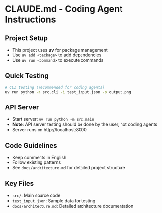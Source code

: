 # CLAUDE.md - Coding Agent Instructions

## Project Setup
- This project uses **uv** for package management
- Use `uv add <package>` to add dependencies
- Use `uv run <command>` to execute commands

## Quick Testing
```bash
# CLI testing (recommended for coding agents)
uv run python -m src.cli -i test_input.json -o output.png
```

## API Server
- Start server: `uv run python -m src.main`
- **Note**: API server testing should be done by the user, not coding agents
- Server runs on http://localhost:8000

## Code Guidelines
- Keep comments in English
- Follow existing patterns
- See `docs/architecture.md` for detailed project structure

## Key Files
- `src/`: Main source code
- `test_input.json`: Sample data for testing
- `docs/architecture.md`: Detailed architecture documentation